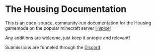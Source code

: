 # The Housing Documentation

This is an open-source, community-run documentation for the Housing gamemode on the popular minecraft server [Hypixel](https://hypixel.net)

Any additions are welcome, just keep it ontopic and relevant!

Submissions are funneled through the [Discord](https://discord.gg/qRvcDc3vz5)
